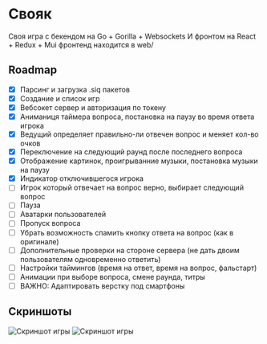 # Свояк
Своя игра с бекендом на Go + Gorilla + Websockets
И фронтом на React + Redux + Mui
фронтенд находится в web/

## Roadmap
- [x] Парсинг и загрузка .siq пакетов
- [x] Создание и список игр
- [x] Вебсокет сервер и авторизация по токену
- [x] Аниманиця таймера вопроса, постановка на паузу во время ответа игрока
- [x] Ведущий определяет правильно-ли отвечен вопрос и меняет кол-во очков
- [x] Переключение на следующий раунд после последнего вопроса
- [x] Отображение картинок, проигрыванние музыки, постановка музыки на паузу
- [x] Индикатор отключившегося игрока
- [ ] Игрок который отвечает на вопрос верно, выбирает следующий вопрос
- [ ] Пауза
- [ ] Аватарки пользователей
- [ ] Пропуск вопроса
- [ ] Убрать возможность спамить кнопку ответа на вопрос (как в оригинале)
- [ ] Дополнительные проверки на стороне сервера (не дать двоим пользователям одновременно ответить)
- [ ] Настройки таймингов (время на ответ, время на вопрос, фальстарт)
- [ ] Анимации при выборе вопроса, смене раунда, титры
- [ ] ВАЖНО: Адаптировать верстку под смартфоны
## Скриншоты
![Скриншот игры](https://i.imgur.com/9UEToYc.png)
![Скриншот игры](https://i.imgur.com/8uEwyBs.png)
